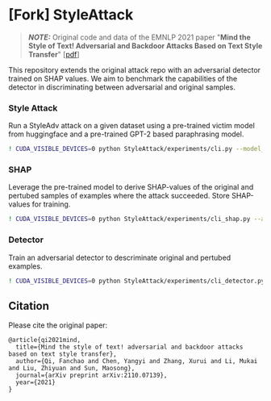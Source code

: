 # [Fork] StyleAttack

> **_NOTE:_** Original code and data of the EMNLP 2021 paper "**Mind the Style of Text! Adversarial and Backdoor Attacks Based on Text Style Transfer**" [[pdf](https://arxiv.org/abs/2110.07139)]

This repository extends the original attack repo with an adversarial detector trained on SHAP values.
We aim to benchmark the capabilities of the detector in discriminating between adversarial and original samples.

### Style Attack
Run a StyleAdv attack on a given dataset using a pre-trained victim model from huggingface and a pre-trained GPT-2 based paraphrasing model.
```bash
! CUDA_VISIBLE_DEVICES=0 python StyleAttack/experiments/cli.py --model_name  textattack/bert-base-uncased-SST-2 --orig_file_path StyleAttack/data/clean/sst-2/dev.tsv --model_dir /content/drive/MyDrive/style_transfer_paraphrase/models/paraphraser_gpt2_large --output_file_path /content/drive/MyDrive/NLP-Lab/StyleAttack/style_attack.tsv
```
### SHAP
Leverage the pre-trained model to derive SHAP-values of the original and pertubed samples of examples where the attack succeeded. Store SHAP-values for training.
```bash
! CUDA_VISIBLE_DEVICES=0 python StyleAttack/experiments/cli_shap.py --attack_file_path /content/drive/MyDrive/NLP-Lab/StyleAttack/style_attack.tsv  --output_file_path /content/drive/MyDrive/NLP-Lab/StyleAttack/ --num_sentences 5
```
### Detector
Train an adversarial detector to descriminate original and pertubed examples.
```bash
! CUDA_VISIBLE_DEVICES=0 python StyleAttack/experiments/cli_detector.py --shap_files_path /content/drive/MyDrive/NLP-Lab/StyleAttack/
```

## Citation

Please cite the original paper:

```
@article{qi2021mind,
  title={Mind the style of text! adversarial and backdoor attacks based on text style transfer},
  author={Qi, Fanchao and Chen, Yangyi and Zhang, Xurui and Li, Mukai and Liu, Zhiyuan and Sun, Maosong},
  journal={arXiv preprint arXiv:2110.07139},
  year={2021}
}
```

